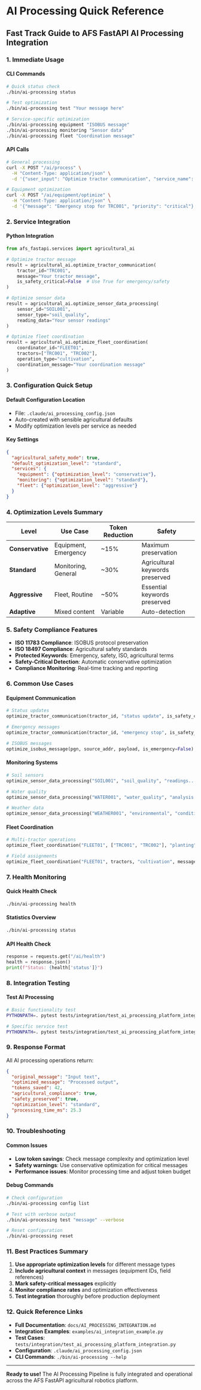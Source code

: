 # AI Processing Quick Reference

## Fast Track Guide to AFS FastAPI AI Processing Integration

### 1. Immediate Usage

#### CLI Commands
```bash
# Quick status check
./bin/ai-processing status

# Test optimization
./bin/ai-processing test "Your message here"

# Service-specific optimization
./bin/ai-processing equipment "ISOBUS message"
./bin/ai-processing monitoring "Sensor data"
./bin/ai-processing fleet "Coordination message"
```

#### API Calls
```bash
# General processing
curl -X POST "/ai/process" \
  -H "Content-Type: application/json" \
  -d '{"user_input": "Optimize tractor communication", "service_name": "equipment"}'

# Equipment optimization
curl -X POST "/ai/equipment/optimize" \
  -H "Content-Type: application/json" \
  -d '{"message": "Emergency stop for TRC001", "priority": "critical"}'
```

### 2. Service Integration

#### Python Integration
```python
from afs_fastapi.services import agricultural_ai

# Optimize tractor message
result = agricultural_ai.optimize_tractor_communication(
    tractor_id="TRC001",
    message="Your tractor message",
    is_safety_critical=False  # Use True for emergency/safety
)

# Optimize sensor data
result = agricultural_ai.optimize_sensor_data_processing(
    sensor_id="SOIL001",
    sensor_type="soil_quality",
    reading_data="Your sensor readings"
)

# Optimize fleet coordination
result = agricultural_ai.optimize_fleet_coordination(
    coordinator_id="FLEET01",
    tractors=["TRC001", "TRC002"],
    operation_type="cultivation",
    coordination_message="Your coordination message"
)
```

### 3. Configuration Quick Setup

#### Default Configuration Location
- File: `.claude/ai_processing_config.json`
- Auto-created with sensible agricultural defaults
- Modify optimization levels per service as needed

#### Key Settings
```json
{
  "agricultural_safety_mode": true,
  "default_optimization_level": "standard",
  "services": {
    "equipment": {"optimization_level": "conservative"},
    "monitoring": {"optimization_level": "standard"},
    "fleet": {"optimization_level": "aggressive"}
  }
}
```

### 4. Optimization Levels Summary

| Level | Use Case | Token Reduction | Safety |
|-------|----------|----------------|---------|
| **Conservative** | Equipment, Emergency | ~15% | Maximum preservation |
| **Standard** | Monitoring, General | ~30% | Agricultural keywords preserved |
| **Aggressive** | Fleet, Routine | ~50% | Essential keywords preserved |
| **Adaptive** | Mixed content | Variable | Auto-detection |

### 5. Safety Compliance Features

- **ISO 11783 Compliance**: ISOBUS protocol preservation
- **ISO 18497 Compliance**: Agricultural safety standards
- **Protected Keywords**: Emergency, safety, ISO, agricultural terms
- **Safety-Critical Detection**: Automatic conservative optimization
- **Compliance Monitoring**: Real-time tracking and reporting

### 6. Common Use Cases

#### Equipment Communication
```python
# Status updates
optimize_tractor_communication(tractor_id, "status update", is_safety_critical=False)

# Emergency messages
optimize_tractor_communication(tractor_id, "emergency stop", is_safety_critical=True)

# ISOBUS messages
optimize_isobus_message(pgn, source_addr, payload, is_emergency=False)
```

#### Monitoring Systems
```python
# Soil sensors
optimize_sensor_data_processing("SOIL001", "soil_quality", "readings...")

# Water quality
optimize_sensor_data_processing("WATER001", "water_quality", "analysis...")

# Weather data
optimize_sensor_data_processing("WEATHER001", "environmental", "conditions...")
```

#### Fleet Coordination
```python
# Multi-tractor operations
optimize_fleet_coordination("FLEET01", ["TRC001", "TRC002"], "planting", "message...")

# Field assignments
optimize_fleet_coordination("FLEET01", tractors, "cultivation", message, field_assignments)
```

### 7. Health Monitoring

#### Quick Health Check
```bash
./bin/ai-processing health
```

#### Statistics Overview
```bash
./bin/ai-processing status
```

#### API Health Check
```python
response = requests.get("/ai/health")
health = response.json()
print(f"Status: {health['status']}")
```

### 8. Integration Testing

#### Test AI Processing
```bash
# Basic functionality test
PYTHONPATH=. pytest tests/integration/test_ai_processing_platform_integration.py -v

# Specific service test
PYTHONPATH=. pytest tests/integration/test_ai_processing_platform_integration.py::TestAIProcessingPlatformIntegration::test_tractor_status_communication_optimization -v
```

### 9. Response Format

All AI processing operations return:
```json
{
  "original_message": "Input text",
  "optimized_message": "Processed output",
  "tokens_saved": 42,
  "agricultural_compliance": true,
  "safety_preserved": true,
  "optimization_level": "standard",
  "processing_time_ms": 25.3
}
```

### 10. Troubleshooting

#### Common Issues
- **Low token savings**: Check message complexity and optimization level
- **Safety warnings**: Use conservative optimization for critical messages
- **Performance issues**: Monitor processing time and adjust token budget

#### Debug Commands
```bash
# Check configuration
./bin/ai-processing config list

# Test with verbose output
./bin/ai-processing test "message" --verbose

# Reset configuration
./bin/ai-processing reset
```

### 11. Best Practices Summary

1. **Use appropriate optimization levels** for different message types
2. **Include agricultural context** in messages (equipment IDs, field references)
3. **Mark safety-critical messages** explicitly
4. **Monitor compliance rates** and optimization effectiveness
5. **Test integration** thoroughly before production deployment

### 12. Quick Reference Links

- **Full Documentation**: `docs/AI_PROCESSING_INTEGRATION.md`
- **Integration Examples**: `examples/ai_integration_example.py`
- **Test Cases**: `tests/integration/test_ai_processing_platform_integration.py`
- **Configuration**: `.claude/ai_processing_config.json`
- **CLI Commands**: `./bin/ai-processing --help`

---

**Ready to use!** The AI Processing Pipeline is fully integrated and operational across the AFS FastAPI agricultural robotics platform.